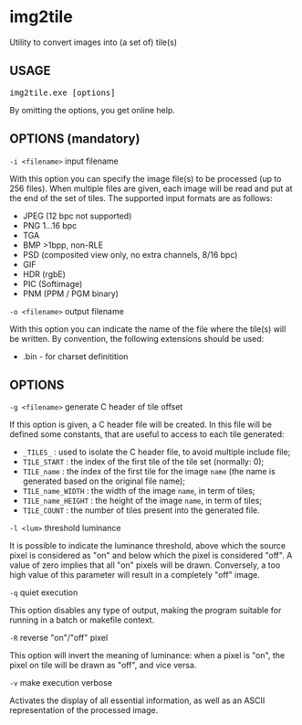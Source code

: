 # img2tile
Utility to convert images into (a set of) tile(s)

## USAGE

<pre>img2tile.exe [options]</pre>

By omitting the options, you get online help.

## OPTIONS (mandatory)

`-i <filename>` input filename

With this option you can specify the image file(s) to be processed (up to 256 files). When multiple files are given, each image will be read and put at the end of the set of tiles. The supported input formats are as follows:

 * JPEG (12 bpc not supported)
 * PNG 1...16 bpc
 * TGA
 * BMP >1bpp, non-RLE
 * PSD (composited view only, no extra channels, 8/16  bpc)
 * GIF
 * HDR (rgbE)
 * PIC (Softimage)
 * PNM (PPM / PGM binary)

`-o <filename>` output filename

With this option you can indicate the name of the file where the tile(s) will be written. By convention, the following extensions should be used:
 * .bin - for charset definitition

## OPTIONS

`-g <filename>` generate C header of tile offset

If this option is given, a C header file will be created. In this file will be defined some constants, that are useful to access to each tile generated:
  * `_TILES_` : used to isolate the C header file, to avoid multiple include file;
  * `TILE_START` : the index of the first tile of the tile set (normally: 0);
  * `TILE_name` : the index of the first tile for the image `name` (the name is generated based on the original file name); 
  * `TILE_name_WIDTH` : the width of the image `name`, in term of tiles;
  * `TILE_name_HEIGHT` : the height of the image `name`, in term of tiles;
  * `TILE_COUNT` : the number of tiles present into the generated file.

`-l <lum>`      threshold luminance

It is possible to indicate the luminance threshold, above which the source pixel is considered as "on" and below which the pixel is considered "off". A value of zero implies that all "on" pixels will be drawn. Conversely, a too high value of this parameter will result in a completely "off" image.

`-q`            quiet execution

This option disables any type of output, making the program suitable for running in a batch or makefile context.

`-R`            reverse "on"/"off" pixel

This option will invert the meaning of luminance: when a pixel is "on", the pixel on tile will be drawn as "off", and vice versa.

`-v`            make execution verbose

Activates the display of all essential information, as well as an ASCII representation of the processed image.